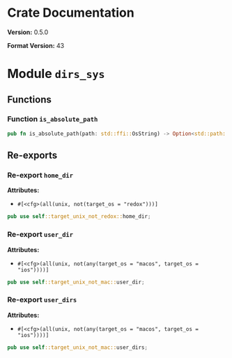 # Crate Documentation

**Version:** 0.5.0

**Format Version:** 43

# Module `dirs_sys`

## Functions

### Function `is_absolute_path`

```rust
pub fn is_absolute_path(path: std::ffi::OsString) -> Option<std::path::PathBuf> { /* ... */ }
```

## Re-exports

### Re-export `home_dir`

**Attributes:**

- `#[<cfg>(all(unix, not(target_os = "redox")))]`

```rust
pub use self::target_unix_not_redox::home_dir;
```

### Re-export `user_dir`

**Attributes:**

- `#[<cfg>(all(unix, not(any(target_os = "macos", target_os = "ios"))))]`

```rust
pub use self::target_unix_not_mac::user_dir;
```

### Re-export `user_dirs`

**Attributes:**

- `#[<cfg>(all(unix, not(any(target_os = "macos", target_os = "ios"))))]`

```rust
pub use self::target_unix_not_mac::user_dirs;
```

